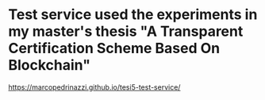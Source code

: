 # Test service used the experiments in my master's thesis "A Transparent Certification Scheme Based On Blockchain"

https://marcopedrinazzi.github.io/tesi5-test-service/
